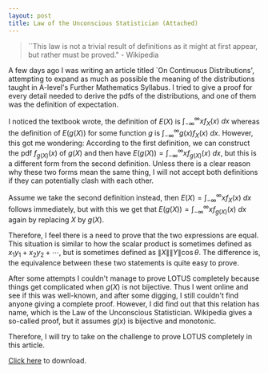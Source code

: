 ```yaml
---
layout: post
title: Law of the Unconscious Statistician (Attached)
---
```


> ``This law is not a trivial result of definitions as it might at first appear, but rather must be proved." - Wikipedia

A few days ago I was writing an article titled `On Continuous Distributions', attempting to expand as much as possible the meaning of the distributions taught in A-level's Further Mathematics Syllabus. I tried to give a proof for every detail needed to derive the pdfs of the distributions, and one of them was the definition of expectation.

I noticed the textbook wrote, the definition of $E(X)$ is $\int_{-\infty}^\infty x f_X(x) \ dx$ whereas the definition of $E(g(X))$ for some function $g$ is $\int_{-\infty}^\infty g(x) f_X(x) \ dx$. However, this got me wondering: According to the first definition, we can construct the pdf $f_{g(X)}(x)$ of $g(X)$ and then have $E(g(X))=\int_{-\infty}^\infty x f_{g(X)}(x) \ dx$, but this is a different form from the second definition. Unless there is a clear reason why these two forms mean the same thing, I will not accept both definitions if they can potentially clash with each other. 

Assume we take the second definition instead, then $E(X)=\int_{-\infty}^\infty x f_X(x) \ dx$ follows immediately, but with this we get that $E(g(X))=\int_{-\infty}^\infty x f_{g(X)}(x) \ dx$ again by replacing $X$ by $g(X)$.

Therefore, I feel there is a need to prove that the two expressions are equal. This situation is similar to how the scalar product is sometimes defined as $x_1y_1+x_2y_2+\cdots$, but is sometimes defined as $\|X\|\|Y\|\cos \theta$. The difference is, the equivalence between these two statements is quite easy to prove. 

After some attempts I couldn't manage to prove LOTUS completely because things get complicated when $g(X)$ is not bijective. Thus I went online and see if this was well-known, and after some digging, I still couldn't find anyone giving a complete proof. However, I did find out that this relation has name, which is the Law of the Unconscious Statistician. Wikipedia gives a so-called proof, but it assumes $g(x)$ is bijective and monotonic.

Therefore, I will try to take on the challenge to prove LOTUS completely in this article.

<a href="https://raw.githubusercontent.com/Tristanchaang/tristanchaang.github.io/main/downloads/LOTUS.pdf" download>Click here</a> to download.
